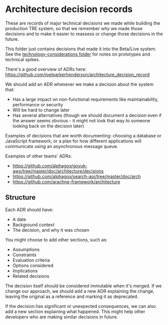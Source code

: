 # Architecture decision records

These are records of major technical decisions we made while building the
production TRE system, so that we remember _why_ we made those decisions and to
make it easier to reassess or change those decisions in the future.

This folder just contains decisions that made it into the Beta/Live system. See
the [technology-considerations folder](../technology-considerations) for notes
on prototypes and technical spikes.

There's a good overview of ADRs here: https://github.com/joelparkerhenderson/architecture_decision_record

We should add an ADR whenever we make a decision about the system that:

- Has a large impact on non-functional requirements like maintainability,
  performance or security
- Will be hard to change later
- Has several alternatives (though we should document a decision even if the
  answer seems obvious - it might not look that way to someone looking back on
  the decision later)

Examples of decisions that are worth documenting: choosing a database or
JavaScript framework, or a plan for how different applications will communicate
using an asynchronous message queue.

Examples of other teams' ADRs:

- https://github.com/alphagov/govuk-aws/tree/master/doc/architecture/decisions
- https://github.com/alphagov/search-api/tree/master/doc/arch
- https://github.com/arachne-framework/architecture

## Structure

Each ADR should have:

- A date
- Background context
- The decision, and why it was chosen

You might choose to add other sections, such as:

- Assumptions
- Constraints
- Evaluation criteria
- Options considered
- Implications
- Related decisions

The decision itself should be considered immutable when it's merged. If we
change our approach, we should add a new ADR explaining the change, leaving the
original as a reference and marking it as deprecated.

If the decision has significant or unexpected consequences, we can also add a
new section explaining what happened. This might help other developers who are
making similar decisions in future.